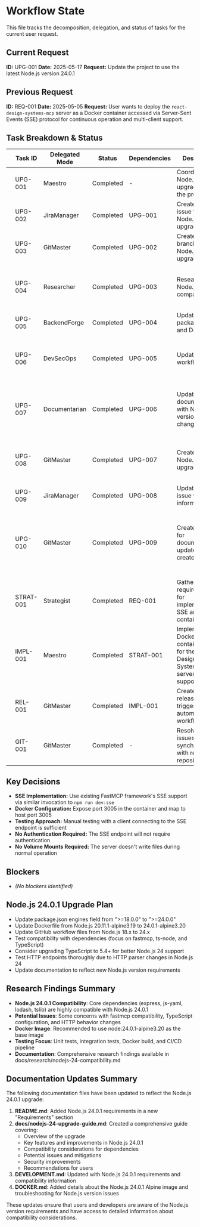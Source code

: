 # Workflow State

This file tracks the decomposition, delegation, and status of tasks for the current user request.

## Current Request

**ID:** UPG-001
**Date:** 2025-05-17
**Request:** Update the project to use the latest Node.js version 24.0.1

## Previous Request

**ID:** REQ-001
**Date:** 2025-05-05
**Request:** User wants to deploy the `react-design-systems-mcp` server as a Docker container accessed via Server-Sent Events (SSE) protocol for continuous operation and multi-client support.

## Task Breakdown & Status

| | Task ID | Delegated Mode | Status | Dependencies | Description | Deliverables | Start Time | End Time | Notes |
|---|---|---|---|---|---|---|---|---|---|
| | UPG-001 | Maestro | Completed | - | Coordinate Node.js 24.0.1 upgrade across the project | Updated task-context-UPG-001.md | 2025-05-17 | 2025-05-17 | All Node.js 24.0.1 upgrade tasks completed successfully |
| | UPG-002 | JiraManager | Completed | UPG-001 | Create Jira issue for Node.js upgrade | Jira issue | 2025-05-17 | 2025-05-17 | Jira issue created: CA-2 |
| | UPG-003 | GitMaster | Completed | UPG-002 | Create git branch for Node.js upgrade | New branch | 2025-05-17 | 2025-05-17 | Branch created: feature/CA-2-nodejs-upgrade |
| | UPG-004 | Researcher | Completed | UPG-003 | Research Node.js 24.0.1 compatibility | Research findings | 2025-05-17 | 2025-05-17 | Completed research on Node.js 24.0.1 compatibility. Core dependencies are compatible with minor adjustments needed. See docs/research/nodejs-24-compatibility.md for details. |
| | UPG-005 | BackendForge | Completed | UPG-004 | Update package.json and Dockerfile | Updated configuration files | 2025-05-17 | 2025-05-17 | Updated package.json engines field to ">=24.0.0" and Dockerfile to use node:24.0.1-alpine3.20 |
| | UPG-006 | DevSecOps | Completed | UPG-005 | Update CI/CD workflows | Updated GitHub workflow files | 2025-05-17 | 2025-05-17 | Updated .github/workflows/publish.yml to use Node.js 24.x instead of 18.x. No changes needed for docker-publish.yml as it uses the Node.js version from Dockerfile. |
| | UPG-007 | Documentarian | Completed | UPG-006 | Update documentation with Node.js version changes | Updated documentation | 2025-05-17 | 2025-05-17 | Updated README.md with Node.js 24.0.1 requirements. Created docs/nodejs-24-upgrade-guide.md with detailed compatibility information. Updated DEVELOPMENT.md and DOCKER.md with Node.js version details. |
| | UPG-008 | GitMaster | Completed | UPG-007 | Create PR for Node.js upgrade | Pull request | 2025-05-17 | 2025-05-17 | PR created for Node.js 24.0.1 upgrade changes from feature/CA-2-nodejs-upgrade to main branch, linked to Jira issue CA-2. PR URL: https://github.com/agentience/react-design-systems-mcp/pull/1 |
| | UPG-009 | JiraManager | Completed | UPG-008 | Update Jira issue with PR information | Updated Jira issue | 2025-05-17 | 2025-05-17 | Updated Jira issue CA-2 with PR information and status |
| | UPG-010 | GitMaster | Completed | UPG-009 | Create branch for documentation updates and create PR | New branch, PR | 2025-05-17 | 2025-05-17 | Branch created: feature/CA-2-documentation-updates. PR created for documentation updates and workflow state changes, linked to Jira issue CA-2. PR URL: https://github.com/agentience/react-design-systems-mcp/pull/new/feature/CA-2-documentation-updates |
| | STRAT-001 | Strategist | Completed | REQ-001 | Gather detailed requirements for implementing SSE and Docker containerization | Updated task-context-REQ-001.md | 2025-05-05 | 2025-05-16 | Requirements successfully gathered |
| | IMPL-001 | Maestro | Completed | STRAT-001 | Implement Docker containerization for the React Design Systems MCP server with SSE support | Dockerfile, .dockerignore, docker-compose.yml, DOCKER.md | 2025-05-16 | 2025-05-16 | Docker implementation completed with documentation |
| | REL-001 | GitMaster | Completed | IMPL-001 | Create GitHub release to trigger automated workflows | GitHub release from main branch, docs/devops/release-v1.0.4-summary.md | 2025-05-17 | 2025-05-17 | GitHub release created successfully, Docker image published, NPM package requires version update |
| | GIT-001 | GitMaster | Completed | - | Resolve branch issues by synchronizing with remote repository | Updated local repository | 2025-05-17 | 2025-05-17 | Branch synchronization completed successfully after removing invalid Git references |

## Key Decisions

* **SSE Implementation:** Use existing FastMCP framework's SSE support via similar invocation to `npm run dev:sse`
* **Docker Configuration:** Expose port 3005 in the container and map to host port 3005
* **Testing Approach:** Manual testing with a client connecting to the SSE endpoint is sufficient
* **No Authentication Required:** The SSE endpoint will not require authentication
* **No Volume Mounts Required:** The server doesn't write files during normal operation

## Blockers

* *(No blockers identified)*

## Node.js 24.0.1 Upgrade Plan

* Update package.json engines field from ">=18.0.0" to ">=24.0.0"
* Update Dockerfile from Node.js 20.11.1-alpine3.19 to 24.0.1-alpine3.20
* Update GitHub workflow files from Node.js 18.x to 24.x
* Test compatibility with dependencies (focus on fastmcp, ts-node, and TypeScript)
* Consider upgrading TypeScript to 5.4+ for better Node.js 24 support
* Test HTTP endpoints thoroughly due to HTTP parser changes in Node.js 24
* Update documentation to reflect new Node.js version requirements

## Research Findings Summary

* **Node.js 24.0.1 Compatibility**: Core dependencies (express, js-yaml, lodash, tslib) are highly compatible with Node.js 24.0.1
* **Potential Issues**: Some concerns with fastmcp compatibility, TypeScript configuration, and HTTP behavior changes
* **Docker Image**: Recommended to use node:24.0.1-alpine3.20 as the base image
* **Testing Focus**: Unit tests, integration tests, Docker build, and CI/CD pipeline
* **Documentation**: Comprehensive research findings available in docs/research/nodejs-24-compatibility.md

## Documentation Updates Summary

The following documentation files have been updated to reflect the Node.js 24.0.1 upgrade:

1. **README.md**: Added Node.js 24.0.1 requirements in a new "Requirements" section
2. **docs/nodejs-24-upgrade-guide.md**: Created a comprehensive guide covering:
   - Overview of the upgrade
   - Key features and improvements in Node.js 24.0.1
   - Compatibility considerations for dependencies
   - Potential issues and mitigations
   - Security improvements
   - Recommendations for users
3. **DEVELOPMENT.md**: Updated with Node.js 24.0.1 requirements and compatibility information
4. **DOCKER.md**: Added details about the Node.js 24.0.1 Alpine image and troubleshooting for Node.js version issues

These updates ensure that users and developers are aware of the Node.js version requirements and have access to detailed information about compatibility considerations.
